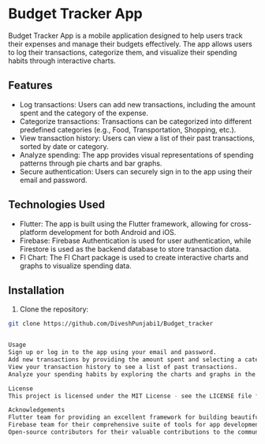 # Budget Tracker App

Budget Tracker App is a mobile application designed to help users track their expenses and manage their budgets effectively. The app allows users to log their transactions, categorize them, and visualize their spending habits through interactive charts.

## Features

- Log transactions: Users can add new transactions, including the amount spent and the category of the expense.
- Categorize transactions: Transactions can be categorized into different predefined categories (e.g., Food, Transportation, Shopping, etc.).
- View transaction history: Users can view a list of their past transactions, sorted by date or category.
- Analyze spending: The app provides visual representations of spending patterns through pie charts and bar graphs.
- Secure authentication: Users can securely sign in to the app using their email and password.

## Technologies Used

- Flutter: The app is built using the Flutter framework, allowing for cross-platform development for both Android and iOS.
- Firebase: Firebase Authentication is used for user authentication, while Firestore is used as the backend database to store transaction data.
- Fl Chart: The Fl Chart package is used to create interactive charts and graphs to visualize spending data.

## Installation

1. Clone the repository:

```bash
git clone https://github.com/DiveshPunjabi1/Budget_tracker


Usage
Sign up or log in to the app using your email and password.
Add new transactions by providing the amount spent and selecting a category.
View your transaction history to see a list of past transactions.
Analyze your spending habits by exploring the charts and graphs in the app.

License
This project is licensed under the MIT License - see the LICENSE file for details.

Acknowledgements
Flutter team for providing an excellent framework for building beautiful apps.
Firebase team for their comprehensive suite of tools for app development.
Open-source contributors for their valuable contributions to the community.